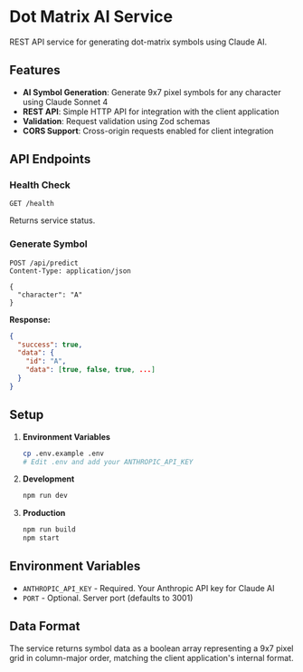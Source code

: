 # Dot Matrix AI Service

REST API service for generating dot-matrix symbols using Claude AI.

## Features

- **AI Symbol Generation**: Generate 9x7 pixel symbols for any character using Claude Sonnet 4
- **REST API**: Simple HTTP API for integration with the client application
- **Validation**: Request validation using Zod schemas
- **CORS Support**: Cross-origin requests enabled for client integration

## API Endpoints

### Health Check
```
GET /health
```

Returns service status.

### Generate Symbol
```
POST /api/predict
Content-Type: application/json

{
  "character": "A"
}
```

**Response:**
```json
{
  "success": true,
  "data": {
    "id": "A",
    "data": [true, false, true, ...]
  }
}
```

## Setup

1. **Environment Variables**
   ```bash
   cp .env.example .env
   # Edit .env and add your ANTHROPIC_API_KEY
   ```

2. **Development**
   ```bash
   npm run dev
   ```

3. **Production**
   ```bash
   npm run build
   npm start
   ```

## Environment Variables

- `ANTHROPIC_API_KEY` - Required. Your Anthropic API key for Claude AI
- `PORT` - Optional. Server port (defaults to 3001)

## Data Format

The service returns symbol data as a boolean array representing a 9x7 pixel grid in column-major order, matching the client application's internal format.